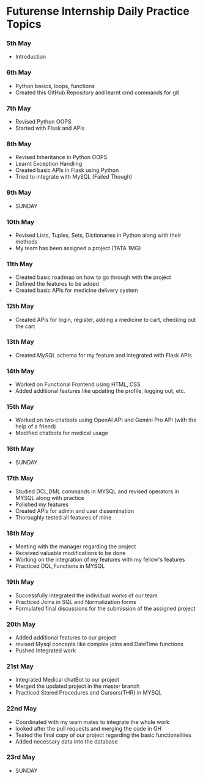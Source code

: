 # Futurense Internship Daily Practice Topics

### 5th May
- Introduction

### 6th May
- Python basics, loops, functions
- Created this GitHub Repository and learnt cmd commands for git

### 7th May
- Revised Python OOPS
- Started with Flask and APIs

### 8th May
- Revised Inheritance in Python OOPS
- Learnt Exception Handling
- Created basic APIs in Flask using Python
- Tried to integrate with MySQL (Failed Though)

### 9th May
- SUNDAY

### 10th May
- Revised Lists, Tuples, Sets, Dictionaries in Python along with their methods
- My team has been assigned a project (TATA 1MG)

### 11th May
- Created basic roadmap on how to go through with the project
- Defined the features to be added
- Created basic APIs for medicine delivery system

### 12th May
- Created APIs for login, register, adding a medicine to cart, checking out the cart

### 13th May
- Created MySQL schema for my feature and integrated with Flask APIs

### 14th May
- Worked on Functional Frontend using HTML, CSS
- Added additional features like updating the profile, logging out, etc.

### 15th May
- Worked on two chatbots using OpenAI API and Gemini Pro API (with the help of a friend)
- Modified chatbots for medical usage

### 16th May
- SUNDAY

### 17th May
- Studied DCL,DML commands in MYSQL and revised operators in MYSQL along with practice
- Polished my features
- Created APIs for admin and user dissemination
- Thoroughly tested all features of mine

### 18th May
- Meeting with the manager regarding the project
- Received valuable modifications to be done
- Working on the integration of my features with my fellow's features
- Practiced DQL,Functions in MYSQL
### 19th May
- Successfully integrated the individual works of our team
- Practiced Joins in SQL and Normalization forms
- Formulated final discussions for the submission of the assigned project
### 20th May
- Added additional features to our project
- revised Mysql concepts like complex joins and DateTime functions
- Pushed Integrated work
### 21st May
- Integrated Medical chatBot to our project
- Merged the updated project in the master branch
- Practiced Stored Procedures and Cursors(THR) in MYSQL
### 22nd May
- Coordinated with my team mates to integrate the whole work
- looked after the pull requests and merging the code in GH
- Tested the final copy of our project regarding the basic functionalities
- Added necessary data into the database
### 23rd May
- SUNDAY
  
  
  

